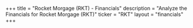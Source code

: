 +++
title = "Rocket Morgage (RKT) - Financials"
description = "Analyze the Financials for Rocket Morgage (RKT)"
ticker = "RKT"
layout = "financials"
+++

